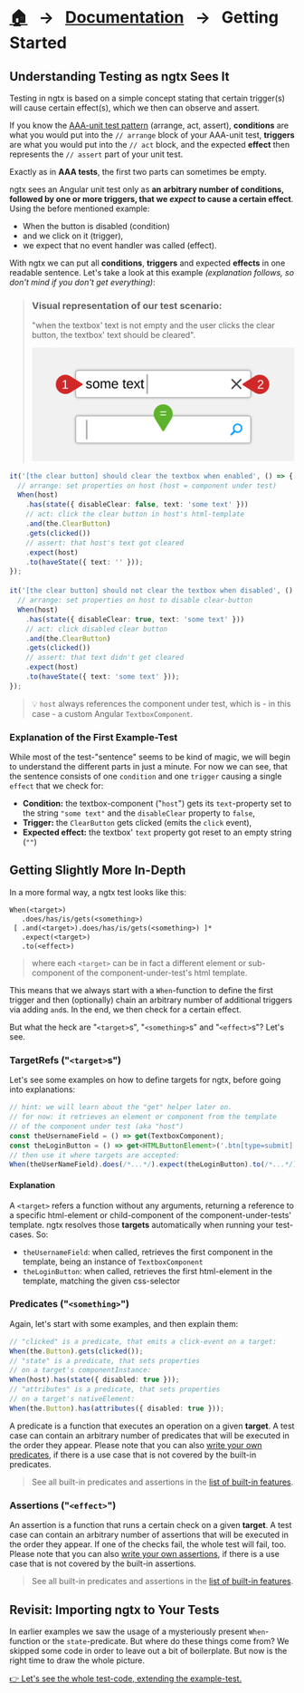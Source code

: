 [home]: ../README.md
[overview]: ./overview.md
[addngtx]: ./add-ngtx.md
[builtins]: ./built-in.md
[extensionfns]: ./extending.md

# [🏠][home] &nbsp; → &nbsp; [Documentation][overview] &nbsp; → &nbsp; **Getting Started**

## Understanding Testing as ngtx Sees It

Testing in ngtx is based on a simple concept stating that certain trigger(s) will cause certain effect(s), which we then can observe and assert.

If you know the [AAA-unit test pattern](https://robertmarshall.dev/blog/arrange-act-and-assert-pattern-the-three-as-of-unit-testing/) (arrange, act, assert), **conditions** are what you would put into the `// arrange` block of your AAA-unit test, **triggers** are what you would put into the `// act` block, and the expected **effect** then represents the `// assert` part of your unit test.

Exactly as in **AAA tests**, the first two parts can sometimes be empty.

ngtx sees an Angular unit test only as **an arbitrary number of conditions, followed by one or more triggers, that we _expect_ to cause a certain effect**. Using the before mentioned example:

- When the button is disabled (condition)
- and we click on it (trigger),
- we expect that no event handler was called (effect).

With ngtx we can put all **conditions**, **triggers** and expected **effects** in one readable sentence. Let's take a look at this example _(explanation follows, so don't mind if you don't get everything)_:

> ### Visual representation of our test scenario:
>
> "when the textbox' text is not empty and the user clicks the clear button, the textbox' text should be cleared".
>
> ![The unit test](./media/unitTest_textbox.svg)

```ts
it('[the clear button] should clear the textbox when enabled', () => {
  // arrange: set properties on host (host = component under test)
  When(host)
    .has(state({ disableClear: false, text: 'some text' }))
    // act: click the clear button in host's html-template
    .and(the.ClearButton)
    .gets(clicked())
    // assert: that host's text got cleared
    .expect(host)
    .to(haveState({ text: '' }));
});

it('[the clear button] should not clear the textbox when disabled', () => {
  // arrange: set properties on host to disable clear-button
  When(host)
    .has(state({ disableClear: true, text: 'some text' }))
    // act: click disabled clear button
    .and(the.ClearButton)
    .gets(clicked())
    // assert: that text didn't get cleared
    .expect(host)
    .to(haveState({ text: 'some text' }));
});
```

> 💡 `host` always references the component under test, which is - in this case - a custom Angular `TextboxComponent`.

### Explanation of the First Example-Test

While most of the test-"sentence" seems to be kind of magic, we will begin to understand the different parts in just a minute. For now we can see, that the sentence consists of one `condition` and one `trigger` causing a single `effect` that we check for:

- **Condition:** the textbox-component ("`host`") gets its `text`-property set to the string `"some text"` and the `disableClear` property to `false`,
- **Trigger:** the `ClearButton` gets clicked (emits the `click` event),
- **Expected effect:** the textbox' `text` property got reset to an empty string (`""`)

## Getting Slightly More In-Depth

In a more formal way, a ngtx test looks like this:

```
When(<target>)
   .does/has/is/gets(<something>)
 [ .and(<target>).does/has/is/gets(<something>) ]*
   .expect(<target>)
   .to(<effect>)
```

> where each `<target>` can be in fact a different element or sub-component of the component-under-test's html template.

This means that we always start with a `When`-function to define the first trigger and then (optionally) chain an arbitrary number of additional triggers via adding `and`s. In the end, we then check for a certain effect.

But what the heck are "`<target>`s", "`<something>`s" and "`<effect>`s"? Let's see.

### TargetRefs ("`<target>`s")

Let's see some examples on how to define targets for ngtx, before going into explanations:

```ts
// hint: we will learn about the "get" helper later on.
// for now: it retrieves an element or component from the template
// of the component under test (aka "host")
const theUsernameField = () => get(TextboxComponent);
const theLoginButton = () => get<HTMLButtonElement>('.btn[type=submit]');
// then use it where targets are accepted:
When(theUserNameField).does(/*...*/).expect(theLoginButton).to(/*...*/);
```

#### Explanation

A `<target>` refers a function without any arguments, returning a reference to a specific html-element or child-component of the component-under-tests' template. ngtx resolves those **targets** automatically when running your test-cases. So:

- `theUsernameField`: when called, retrieves the first component in the template, being an instance of `TextboxComponent`
- `theLoginButton`: when called, retrieves the first html-element in the template, matching the given css-selector

### Predicates ("`<something>`")

Again, let's start with some examples, and then explain them:

```ts
// "clicked" is a predicate, that emits a click-event on a target:
When(the.Button).gets(clicked());
// "state" is a predicate, that sets properties
// on a target's componentInstance:
When(host).has(state({ disabled: true }));
// "attributes" is a predicate, that sets properties
// on a target's nativeElement:
When(the.Button).has(attributes({ disabled: true }));
```

A predicate is a function that executes an operation on a given **target**. A test case can contain an arbitrary number of predicates that will be executed in the order they appear. Please note that you can also [write your own predicates][extensionfns], if there is a use case that is not covered by the built-in predicates.

> See all built-in predicates and assertions in the [list of built-in features][builtins].

### Assertions ("`<effect>`")

An assertion is a function that runs a certain check on a given **target**. A test case can contain an arbitrary number of assertions that will be executed in the order they appear. If one of the checks fail, the whole test will fail, too. Please note that you can also [write your own assertions][extensionfns], if there is a use case that is not covered by the built-in assertions.

> See all built-in predicates and assertions in the [list of built-in features][builtins].

## Revisit: Importing ngtx to Your Tests

In earlier examples we saw the usage of a mysteriously present `When`-function or the `state`-predicate. But where do these things come from? We skipped some code in order to leave out a bit of boilerplate. But now is the right time to draw the whole picture.

[👉 Let's see the whole test-code, extending the example-test.][addngtx]
